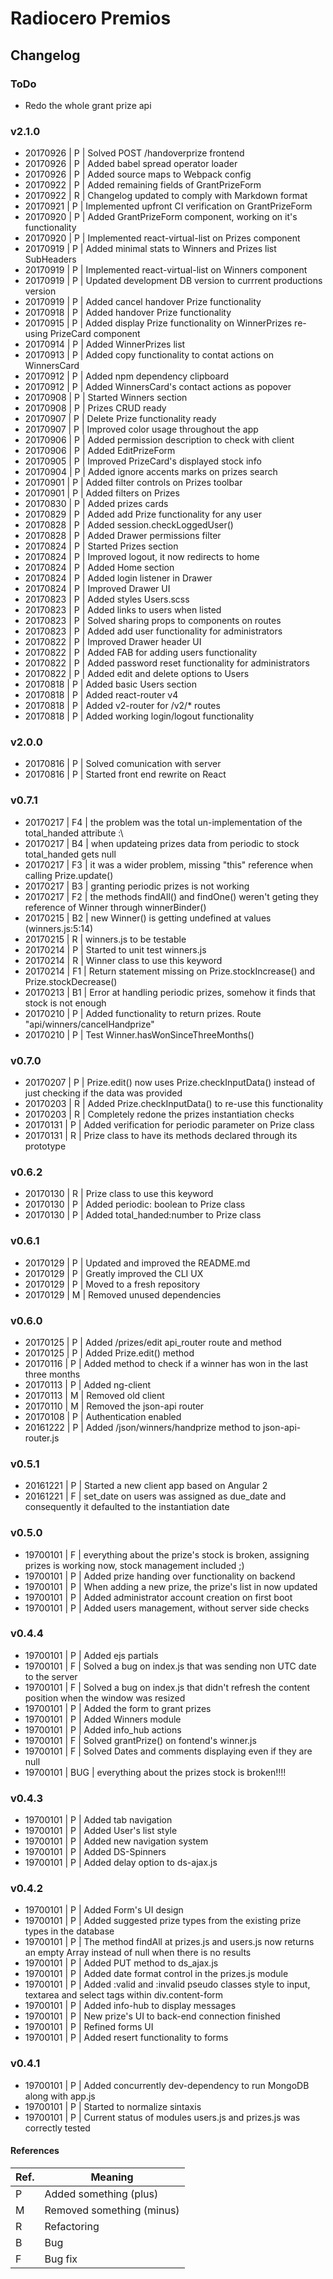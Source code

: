 # Radiocero Premios
## Changelog
### ToDo
 - Redo the whole grant prize api
### v2.1.0
* 20170926 | P | Solved POST /handoverprize frontend
* 20170926 | P | Added babel spread operator loader
* 20170926 | P | Added source maps to Webpack config
* 20170922 | P | Added remaining fields of GrantPrizeForm
* 20170922 | R | Changelog updated to comply with Markdown format
* 20170921 | P | Implemented upfront CI verification on GrantPrizeForm
* 20170920 | P | Added GrantPrizeForm component, working on it's functionality
* 20170920 | P | Implemented react-virtual-list on Prizes component
* 20170919 | P | Added minimal stats to Winners and Prizes list SubHeaders
* 20170919 | P | Implemented react-virtual-list on Winners component
* 20170919 | P | Updated development DB version to currrent productions version
* 20170919 | P | Added cancel handover Prize functionality
* 20170918 | P | Added handover Prize functionality
* 20170915 | P | Added display Prize functionality on WinnerPrizes re-using PrizeCard component
* 20170914 | P | Added WinnerPrizes list
* 20170913 | P | Added copy functionality to contat actions on WinnersCard
* 20170912 | P | Added npm dependency clipboard
* 20170912 | P | Added WinnersCard's contact actions as popover
* 20170908 | P | Started Winners section
* 20170908 | P | Prizes CRUD ready
* 20170907 | P | Delete Prize functionality ready
* 20170907 | P | Improved color usage throughout the app
* 20170906 | P | Added permission description to check with client
* 20170906 | P | Added EditPrizeForm
* 20170905 | P | Improved PrizeCard's displayed stock info
* 20170904 | P | Added ignore accents marks on prizes search
* 20170901 | P | Added filter controls on Prizes toolbar
* 20170901 | P | Added filters on Prizes
* 20170830 | P | Added prizes cards
* 20170829 | P | Added add Prize functionality for any user
* 20170828 | P | Added session.checkLoggedUser()
* 20170828 | P | Added Drawer permissions filter
* 20170824 | P | Started Prizes section
* 20170824 | P | Improved logout, it now redirects to home
* 20170824 | P | Added Home section
* 20170824 | P | Added login listener in Drawer
* 20170824 | P | Improved Drawer UI
* 20170823 | P | Added styles Users.scss
* 20170823 | P | Added links to users when listed
* 20170823 | P | Solved sharing props to components on routes
* 20170823 | P | Added add user functionality for administrators
* 20170822 | P | Improved Drawer header UI
* 20170822 | P | Added FAB for adding users functionality
* 20170822 | P | Added password reset functionality for administrators
* 20170822 | P | Added edit and delete options to Users
* 20170818 | P | Added basic Users section
* 20170818 | P | Added react-router v4
* 20170818 | P | Added v2-router for /v2/* routes
* 20170818 | P | Added working login/logout functionality
### v2.0.0
* 20170816 | P | Solved comunication with server
* 20170816 | P | Started front end rewrite on React
### v0.7.1
* 20170217 | F4 | the problem was the total un-implementation of the total_handed attribute :\
* 20170217 | B4 | when updateing prizes data from periodic to stock total_handed gets null 
* 20170217 | F3 | it was a wider problem, missing "this" reference when calling Prize.update() 
* 20170217 | B3 | granting periodic prizes is not working
* 20170217 | F2 | the methods findAll() and findOne() weren't geting they reference of Winner through winnerBinder()
* 20170215 | B2 | new Winner() is getting undefined at values (winners.js:5:14)
* 20170215 | R | winners.js to be testable
* 20170214 | P | Started to unit test winners.js
* 20170214 | R | Winner class to use this keyword
* 20170214 | F1 | Return statement missing on Prize.stockIncrease() and Prize.stockDecrease()
* 20170213 | B1 | Error at handling periodic prizes, somehow it finds that stock is not enough
* 20170210 | P | Added functionality to return prizes. Route "api/winners/cancelHandprize"
* 20170210 | P | Test Winner.hasWonSinceThreeMonths()
### v0.7.0
* 20170207 | P | Prize.edit() now uses Prize.checkInputData() instead of just checking if the data was provided
* 20170203 | R | Added Prize.checkInputData() to re-use this functionality
* 20170203 | R | Completely redone the prizes instantiation checks
* 20170131 | P | Added verification for periodic parameter on Prize class
* 20170131 | R | Prize class to have its methods declared through its prototype
### v0.6.2
* 20170130 | R | Prize class to use this keyword
* 20170130 | P | Added periodic: boolean to Prize class
* 20170130 | P | Added total_handed:number to Prize class
### v0.6.1
* 20170129 | P | Updated and improved the README.md
* 20170129 | P | Greatly improved the CLI UX
* 20170129 | P | Moved to a fresh repository
* 20170129 | M | Removed unused dependencies
### v0.6.0
* 20170125 | P | Added /prizes/edit api_router route and method
* 20170125 | P | Added Prize.edit() method
* 20170116 | P | Added method to check if a winner has won in the last three months
* 20170113 | P | Added ng-client
* 20170113 | M | Removed old client
* 20170110 | M | Removed the json-api router
* 20170108 | P | Authentication enabled
* 20161222 | P | Added /json/winners/handprize method to json-api-router.js
### v0.5.1
* 20161221 | P | Started a new client app based on Angular 2
* 20161221 | F | set_date on users was assigned as due_date and consequently it defaulted to the instantiation date
### v0.5.0
* 19700101 | F | everything about the prize's stock is broken, assigning prizes is working now, stock management included ;)
* 19700101 | P | Added prize handing over functionality on backend
* 19700101 | P | When adding a new prize, the prize's list in now updated
* 19700101 | P | Added administrator account creation on first boot
* 19700101 | P | Added users management, without server side checks
### v0.4.4
* 19700101 | P | Added ejs partials
* 19700101 | F | Solved a bug on index.js that was sending non UTC date to the server
* 19700101 | F | Solved a bug on index.js that didn't refresh the content position when the window was resized
* 19700101 | P | Added the form to grant prizes
* 19700101 | P | Added Winners module
* 19700101 | P | Added info_hub actions
* 19700101 | F | Solved grantPrize() on fontend's winner.js
* 19700101 | F | Solved Dates and comments displaying even if they are null
* 19700101 | BUG | everything about the prizes stock is broken!!!!
### v0.4.3
* 19700101 | P | Added tab navigation
* 19700101 | P | Added User's list style
* 19700101 | P | Added new navigation system
* 19700101 | P | Added DS-Spinners
* 19700101 | P | Added delay option to ds-ajax.js
### v0.4.2
* 19700101 | P | Added Form's UI design
* 19700101 | P | Added suggested prize types from the existing prize types in the database
* 19700101 | P | The method findAll at prizes.js and users.js now returns an empty Array instead of null when there is no results
* 19700101 | P | Added PUT method to ds_ajax.js
* 19700101 | P | Added date format control in the prizes.js module
* 19700101 | P | Added :valid and :invalid pseudo classes style to input, textarea and select tags within div.content-form
* 19700101 | P | Added info-hub to display messages
* 19700101 | P | New prize's UI to back-end connection finished
* 19700101 | P | Refined forms UI
* 19700101 | P | Added resert functionality to forms
### v0.4.1
* 19700101 | P | Added concurrently dev-dependency to run MongoDB along with app.js
* 19700101 | P | Started to normalize sintaxis
* 19700101 | P | Current status of modules users.js and prizes.js was correctly tested
#### References
| Ref. | Meaning |
| ------ | ------ |
| P | Added something (plus) |
| M | Removed something (minus) |
| R | Refactoring |
| B | Bug |
| F | Bug fix |